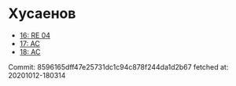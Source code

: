 # Хусаенов
- [16: RE 04](16.md)
- [17: AC](17.md)
- [18: AC](18.md)

Commit: 8596165dff47e25731dc1c94c878f244da1d2b67
 fetched at: 20201012-180314

